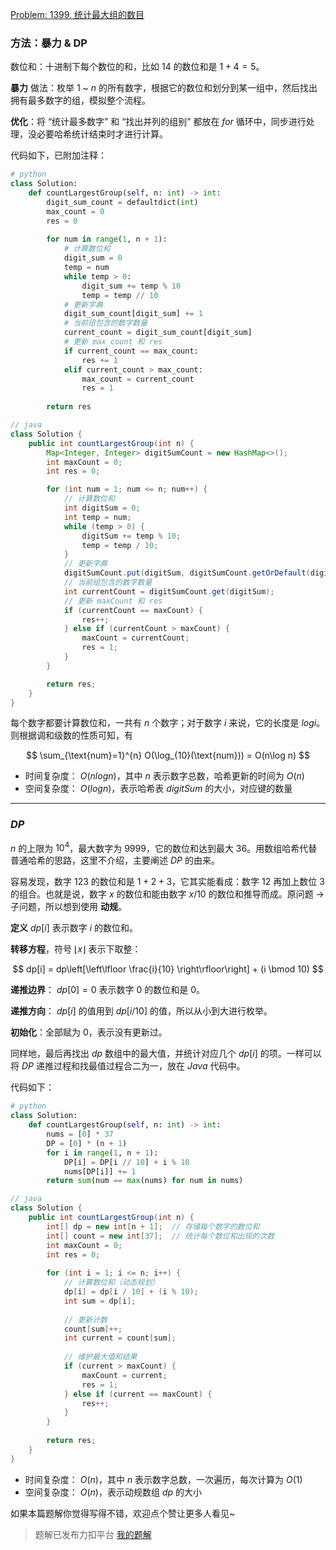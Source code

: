 [Problem: 1399. 统计最大组的数目](https://leetcode.cn/problems/count-largest-group/description/)

### 方法：暴力 & DP

数位和：十进制下每个数位的和，比如 $14$ 的数位和是 $1+4=5$。

**暴力** 做法：枚举 $1$ ~ $n$ 的所有数字，根据它的数位和划分到某一组中，然后找出拥有最多数字的组，模拟整个流程。

**优化**：将 “统计最多数字” 和 “找出并列的组别” 都放在 $for$ 循环中，同步进行处理，没必要哈希统计结束时才进行计算。

代码如下，已附加注释：

```Python
# python
class Solution:
    def countLargestGroup(self, n: int) -> int:
        digit_sum_count = defaultdict(int)
        max_count = 0
        res = 0
    
        for num in range(1, n + 1):
            # 计算数位和
            digit_sum = 0
            temp = num
            while temp > 0:
                digit_sum += temp % 10
                temp = temp // 10
            # 更新字典
            digit_sum_count[digit_sum] += 1
            # 当前组包含的数字数量
            current_count = digit_sum_count[digit_sum]
            # 更新 max_count 和 res
            if current_count == max_count:
                res += 1
            elif current_count > max_count:
                max_count = current_count
                res = 1
        
        return res
```

```Java
// java
class Solution {
    public int countLargestGroup(int n) {
        Map<Integer, Integer> digitSumCount = new HashMap<>();
        int maxCount = 0;
        int res = 0;

        for (int num = 1; num <= n; num++) {
            // 计算数位和
            int digitSum = 0;
            int temp = num;
            while (temp > 0) {
                digitSum += temp % 10;
                temp = temp / 10;
            }
            // 更新字典
            digitSumCount.put(digitSum, digitSumCount.getOrDefault(digitSum, 0) + 1);
            // 当前组包含的数字数量
            int currentCount = digitSumCount.get(digitSum);
            // 更新 maxCount 和 res
            if (currentCount == maxCount) {
                res++;
            } else if (currentCount > maxCount) {
                maxCount = currentCount;
                res = 1;
            }
        }

        return res;
    }
}
```

每个数字都要计算数位和，一共有 $n$ 个数字；对于数字 $i$ 来说，它的长度是 $logi$。则根据调和级数的性质可知，有

$$
\sum_{\text{num}=1}^{n} O(\log_{10}(\text{num})) = O(n\log n)
$$

- 时间复杂度： $O(nlogn)$，其中 $n$ 表示数字总数，哈希更新的时间为 $O(n)$
- 空间复杂度： $O(logn)$，表示哈希表 $digitSum$ 的大小，对应键的数量

---

### $DP$

$n$ 的上限为 $10^4$，最大数字为 $9999$，它的数位和达到最大 $36$。用数组哈希代替普通哈希的思路，这里不介绍，主要阐述 $DP$ 的由来。

容易发现，数字 $123$ 的数位和是 $1+2+3$，它其实能看成：数字 $12$ 再加上数位 $3$ 的组合。也就是说，数字 $x$ 的数位和能由数字 $x/10$ 的数位和推导而成。原问题 -> 子问题，所以想到使用 **动规**。

**定义** $dp[i]$ 表示数字 $i$ 的数位和。

**转移方程**，符号 $\lfloor x\rfloor$ 表示下取整：

$$
dp[i] = dp\left[\left\lfloor \frac{i}{10} \right\rfloor\right] + (i \bmod 10)
$$

**递推边界**： $dp[0]=0$ 表示数字 $0$ 的数位和是 $0$。

**递推方向**： $dp[i]$ 的值用到 $dp[i/10]$ 的值，所以从小到大进行枚举。

**初始化**：全部赋为 $0$，表示没有更新过。

同样地，最后再找出 $dp$ 数组中的最大值，并统计对应几个 $dp[i]$ 的项。一样可以将 $DP$ 递推过程和找最值过程合二为一，放在 $Java$ 代码中。

代码如下：

```Python
# python
class Solution:
    def countLargestGroup(self, n: int) -> int:
        nums = [0] * 37
        DP = [0] * (n + 1)
        for i in range(1, n + 1):
            DP[i] = DP[i // 10] + i % 10
            nums[DP[i]] += 1
        return sum(num == max(nums) for num in nums)
```

```Java
// java
class Solution {
    public int countLargestGroup(int n) {
        int[] dp = new int[n + 1];  // 存储每个数字的数位和
        int[] count = new int[37];  // 统计每个数位和出现的次数
        int maxCount = 0;
        int res = 0;
        
        for (int i = 1; i <= n; i++) {
            // 计算数位和（动态规划）
            dp[i] = dp[i / 10] + (i % 10);
            int sum = dp[i];
            
            // 更新计数
            count[sum]++;
            int current = count[sum];
            
            // 维护最大值和结果
            if (current > maxCount) {
                maxCount = current;
                res = 1;
            } else if (current == maxCount) {
                res++;
            }
        }
        
        return res;
    }
}
```

- 时间复杂度： $O(n)$，其中 $n$ 表示数字总数，一次遍历，每次计算为 $O(1)$
- 空间复杂度： $O(n)$，表示动规数组 $dp$ 的大小

如果本篇题解你觉得写得不错，欢迎点个赞让更多人看见~

> 题解已发布力扣平台 [我的题解](https://leetcode.cn/problems/count-largest-group/solutions/3659607/ha-xi-bao-li-mo-ni-you-hua-di-tui-dpxian-0zz2/)
